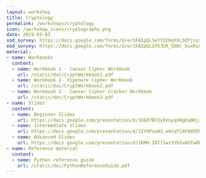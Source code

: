 ```yaml
---
layout: workshop
title: Cryptology
permalink: /workshops/cryptology
icon: /workshop_icons/cryptography.png
date: 2019-03-03
sod_survey: https://docs.google.com/forms/d/e/1FAIpQLSeYY2EHqXVL5QYjzy3DPHbeo7UJ2ii6j50EInfzrYv1hF2IPw/viewform
eod_survey: https://docs.google.com/forms/d/e/1FAIpQLSfK3GR_5D0c_buxRuXzReZnYRBPWpSFCNsTWnBYLDiqHAujBQ/viewform
material:
- name: Workbooks
  content:
  - name: Workbook 1 - Caesar Cipher Workbook
    url: /static/doc/CryptWorkbook1.pdf
  - name: Workbook 2- Vigenere Cipher Workbook
    url: /static/doc/CryptWorkbook2.pdf
  - name: Workbook 3 - Caesar Cipher Cracker Workbook
    url: /static/doc/CryptWorkbook3.pdf
- name: Slides
  content:
  - name: Beginner Slides
    url: https://docs.google.com/presentation/d/16E87BFQy6VuyqVWgKa0Kjzny6IIjNjjfNO4WuCto2zk/edit?usp=sharing
  - name: Intermediate Slides
    url: https://docs.google.com/presentation/d/1IYdPouB3_wAtqfI4h9OXEMgSQZVS9S66NWwnRorhRRs/edit?usp=sharing
  - name: Advanced Slides
    url: https://docs.google.com/presentation/d/1RMH-IOT71wz3YbSa8OfwHbxAaYuuLGGFv2CouoZvZCc/edit?usp=sharing
- name: Reference material
  content:
  - name: Python reference guide
    url: /static/doc/PythonReferenceGuide.pdf
---
```

